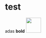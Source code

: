 <h1>test</h1>
adas
<b>bold</b>
<img src="https://s3.amazonaws.com/images.seroundtable.com/google-dog-puppy-eyes-1515500243.jpg" style="width: 50px">

